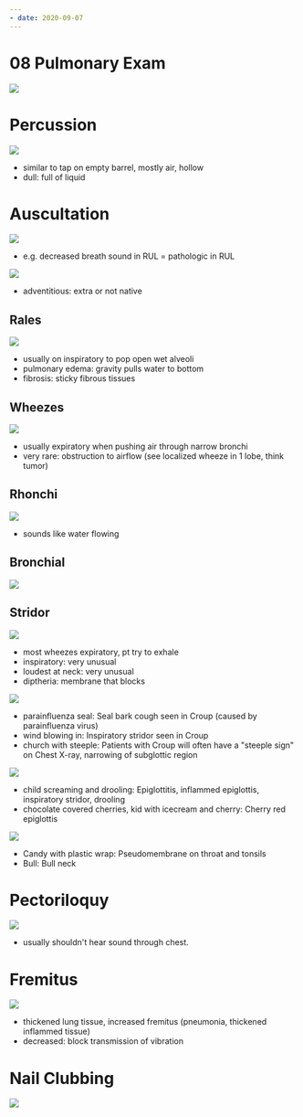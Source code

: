 ```yaml
---
- date: 2020-09-07
---
```


# 08 Pulmonary Exam

<!-- different lung exams -->

![](https://photos.thisispiggy.com/file/wikiFiles/BT4VvM6.jpg)

# Percussion

<!-- percussion normal and abnormal, causes -->

![](https://photos.thisispiggy.com/file/wikiFiles/mDmLj7l.jpg)

- similar to tap on empty barrel, mostly air, hollow
- dull: full of liquid

# Auscultation

<!-- auscultation normal and abnormal causes -->

![](https://photos.thisispiggy.com/file/wikiFiles/NtOelyT.jpg)

- e.g. decreased breath sound in RUL = pathologic in RUL

![](https://photos.thisispiggy.com/file/wikiFiles/a6aQ34U.jpg)

- adventitious: extra or not native

## Rales

<!-- rales causes and pathogenesis, when -->

![](https://photos.thisispiggy.com/file/wikiFiles/vH2BqJc.jpg)

- usually on inspiratory to pop open wet alveoli
- pulmonary edema: gravity pulls water to bottom
- fibrosis: sticky fibrous tissues

## Wheezes

<!-- wheezes causes, when, pathogenesis -->

![](https://photos.thisispiggy.com/file/wikiFiles/BJx44jR.jpg)

- usually expiratory when pushing air through narrow bronchi
- very rare: obstruction to airflow (see localized wheeze in 1 lobe, think tumor)

## Rhonchi

<!-- rhonchi causes, pathogenesis -->

![](https://photos.thisispiggy.com/file/wikiFiles/Xnz53uB.jpg)

- sounds like water flowing

## Bronchial

<!-- bronchial breath sound, when, causes -->

![](https://photos.thisispiggy.com/file/wikiFiles/0flGjmL.jpg)

## Stridor

<!-- stridor location, pathogenesis, when, classic causes -->

![](https://photos.thisispiggy.com/file/wikiFiles/H7rJT6Z.jpg)

- most wheezes expiratory, pt try to exhale
- inspiratory: very unusual
- loudest at neck: very unusual
- diptheria: membrane that blocks

![](https://photos.thisispiggy.com/file/wikiFiles/L9shTNG.jpg)

- parainfluenza seal: Seal bark cough seen in Croup (caused by parainfluenza virus)
- wind blowing in: Inspiratory stridor seen in Croup
- church with steeple: Patients with Croup will often have a "steeple sign" on Chest X-ray, narrowing of subglottic region

![](https://photos.thisispiggy.com/file/wikiFiles/Syw2PQ6.jpg)

- child screaming and drooling: Epiglottitis, inflammed epiglottis, inspiratory stridor, drooling
- chocolate covered cherries, kid with icecream and cherry: Cherry red epiglottis

![](https://photos.thisispiggy.com/file/wikiFiles/kOV6msd.jpg)

- Candy with plastic wrap: Pseudomembrane on throat and tonsils
- Bull: Bull neck

# Pectoriloquy

<!-- pectoriloquy examples, abnormal causes -->

![](https://photos.thisispiggy.com/file/wikiFiles/xL0vvbd.jpg)

- usually shouldn't hear sound through chest.

# Fremitus

<!-- fremitus is, increased and decreased when -->

![](https://photos.thisispiggy.com/file/wikiFiles/R7gZAAP.jpg)

- thickened lung tissue, increased fremitus (pneumonia, thickened inflammed tissue)
- decreased: block transmission of vibration

# Nail Clubbing

<!-- nail clubbing causes -->

![](https://photos.thisispiggy.com/file/wikiFiles/zKkHooa.jpg)
